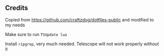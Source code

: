 ## Credits

Copied from https://github.com/craftzdog/dotfiles-public and modified to my needs

Make sure to run `TSUpdate lua`

Install `ripgrep`, very much needed. Telescope will not work properly without it
